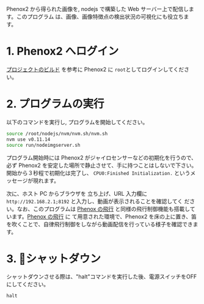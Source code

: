Phenox2 から得られた画像を, nodejs で構築した Web サーバー上で配信します。このプログラムは、画像、画像特徴点の検出状況の可視化にも役立ちます。# 1. Phenox2 へログイン[プロジェクトのビルド](./build) を参考に Phenox2 に `root`としてログインしてください。# 2. プログラムの実行以下のコマンドを実行し, プログラムを開始してください。```bashsource /root/nodejs/nvm/nvm.sh/nvm.shnvm use v0.11.14source run/nodeimgserver.sh```プログラム開始時には Phenox2 がジャイロセンサーなどの初期化を行うので、必ず Phenox2 を安定した場所で静止させて、手に持つことはしないで下さい。開始から３秒程で初期化は完了し、 `CPU0:Finished Initialization.` というメッセージが現れます。次に、ホスト PC からブラウザを 立ち上げ、URL 入力欄に `http://192.168.2.1;8192` と入力し、動画が表示されることを確認してく ださい。なお、このプログラムは [Phenox の飛行](./controll) と同様の飛行制御機能も搭載しています。[Phenox の飛行](./controll) に て用意された環境で、Phenox2 を床の上に置き、笛を吹くことで、自律飛行制御をしながら動画配信を行っている様子を確認できます。# 3. シャットダウンシャットダウンさせる際は、"halt"コマンドを実行した後、電源スイッチをOFFにしてください。```bashhalt```
